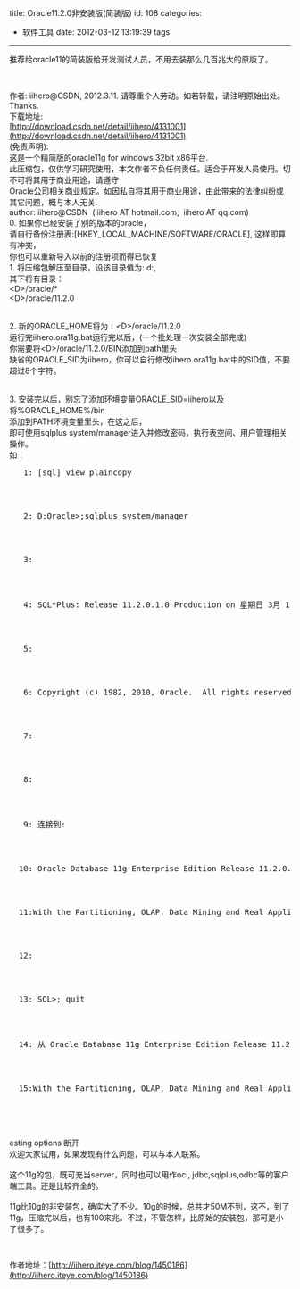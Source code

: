 title: Oracle11.2.0非安装版(简装版)
id: 108
categories:
  - 软件工具
date: 2012-03-12 13:19:39
tags:
---

推荐给oracle11的简装版给开发测试人员，不用去装那么几百兆大的原版了。

&nbsp;

作者: iihero@CSDN, 2012.3.11\. 请尊重个人劳动。如若转载，请注明原始出处。Thanks. 
</br>下载地址: 
</br>[http://download.csdn.net/detail/iihero/4131001](http://download.csdn.net/detail/iihero/4131001)
</br>(免责声明): 
</br>这是一个精简版的oracle11g for windows 32bit x86平台. 
</br>此压缩包，仅供学习研究使用，本文作者不负任何责任。适合于开发人员使用。切不可将其用于商业用途，请遵守 
</br>Oracle公司相关商业规定。如因私自将其用于商业用途，由此带来的法律纠纷或其它问题，概与本人无关. 
</br>author: iihero@CSDN&nbsp; (iiihero AT hotmail.com;&nbsp; iihero AT qq.com) 
</br>0\. 如果你已经安装了别的版本的oracle， 
</br>请自行备份注册表:[HKEY_LOCAL_MACHINE/SOFTWARE/ORACLE], 这样即算有冲突， 
</br>你也可以重新导入以前的注册项而得已恢复 
</br>1\. 将压缩包解压至目录，设该目录值为: d:, 
</br>其下将有目录： 
</br>&lt;D&gt;/oracle/* 
</br>&lt;D&gt;/oracle/11.2.0

</br>2\. 新的ORACLE_HOME将为：&lt;D&gt;/oracle/11.2.0 
</br>运行完iihero.ora11g.bat运行完以后，(一个批处理一次安装全部完成) 
</br>你需要将&lt;D&gt;/oracle/11.2.0/BIN添加到path里头 
</br>缺省的ORACLE_SID为iihero，你可以自行修改iihero.ora11g.bat中的SID值，不要超过8个字符。

</br>3\. 安装完以后，别忘了添加环境变量ORACLE_SID=iihero以及将%ORACLE_HOME%/bin 
</br>添加到PATH环境变量里头，在这之后， 
</br>即可使用sqlplus system/manager进入并修改密码，执行表空间、用户管理相关操作。 
</br>如：
<pre><span>   1:</span> [sql] view plaincopy</pre>
</br>
</br><pre><span>   2:</span> D:Oracle&gt;<span>;sqlplus system/manager  </span></pre>
</br>
</br><pre><span>   3:</span></pre>
</br>
</br><pre><span>   4:</span> SQL*Plus: Release 11.2.0.1.0 Production on 星期日 3月 11 13:14:35 2012  </pre>
</br>
</br><pre><span>   5:</span></pre>
</br>
</br><pre><span>   6:</span> Copyright (c) 1982, 2010, Oracle.  All rights reserved.  </pre>
</br>
</br><pre><span>   7:</span></pre>
</br>
</br><pre><span>   8:</span></pre>
</br>
</br><pre><span>   9:</span> 连接到:  </pre>
</br>
</br><pre><span>  10:</span> Oracle Database 11g Enterprise Edition Release 11.2.0.1.0 - Production  </pre>
</br>
</br><pre><span>  11:</span><span>With</span> the Partitioning, OLAP, Data Mining and Real Application Testing options  </pre>
</br>
</br><pre><span>  12:</span></pre>
</br>
</br><pre><span>  13:</span> SQL&gt;<span>; quit  </span></pre>
</br>
</br><pre><span>  14:</span> 从 Oracle Database 11g Enterprise Edition Release 11.2.0.1.0 - Production  </pre>
</br>
</br><pre><span>  15:</span><span>With</span> the Partitioning, OLAP, Data Mining and Real Application T</pre>
</br>
</br>
</br>

esting options 断开&nbsp; 
</br>欢迎大家试用，如果发现有什么问题，可以与本人联系。
</br>
</br>这个11g的包，既可充当server，同时也可以用作oci, jdbc,sqlplus,odbc等的客户端工具。还是比较齐全的。
</br>
</br>11g比10g的非安装包，确实大了不少。10g的时候，总共才50M不到，这不，到了11g，压缩完以后，也有100来兆。不过，不管怎样，比原始的安装包，那可是小了很多了。

</br>

作者地址：[http://iihero.iteye.com/blog/1450186](http://iihero.iteye.com/blog/1450186)